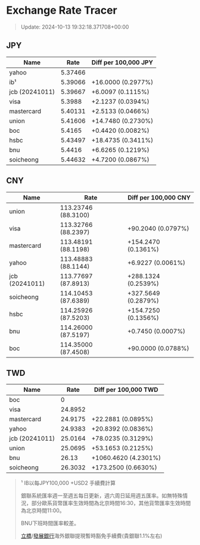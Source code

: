 # Exchange Rate Tracer

> Update: 2024-10-13 19:32:18.371708+00:00

## JPY

| Name           |    Rate | Diff per 100,000 JPY   |
|----------------|---------|------------------------|
| yahoo          | 5.37466 |                        |
| ib¹            | 5.39066 | +16.0000 (0.2977%)     |
| jcb (20241011) | 5.39667 | +6.0097 (0.1115%)      |
| visa           | 5.3988  | +2.1237 (0.0394%)      |
| mastercard     | 5.40131 | +2.5133 (0.0466%)      |
| union          | 5.41606 | +14.7480 (0.2730%)     |
| boc            | 5.4165  | +0.4420 (0.0082%)      |
| hsbc           | 5.43497 | +18.4735 (0.3411%)     |
| bnu            | 5.4416  | +6.6265 (0.1219%)      |
| soicheong      | 5.44632 | +4.7200 (0.0867%)      |

## CNY

| Name           | Rate                | Diff per 100,000 CNY   |
|----------------|---------------------|------------------------|
| union          | 113.23746	(88.3100) |                        |
| visa           | 113.32766	(88.2397) | +90.2040 (0.0797%)     |
| mastercard     | 113.48191	(88.1198) | +154.2470 (0.1361%)    |
| yahoo          | 113.48883	(88.1144) | +6.9227 (0.0061%)      |
| jcb (20241011) | 113.77697	(87.8913) | +288.1324 (0.2539%)    |
| soicheong      | 114.10453	(87.6389) | +327.5649 (0.2879%)    |
| hsbc           | 114.25926	(87.5203) | +154.7250 (0.1356%)    |
| bnu            | 114.26000	(87.5197) | +0.7450 (0.0007%)      |
| boc            | 114.35000	(87.4508) | +90.0000 (0.0788%)     |

## TWD

| Name           |    Rate | Diff per 100,000 TWD   |
|----------------|---------|------------------------|
| boc            |  0      |                        |
| visa           | 24.8952 |                        |
| mastercard     | 24.9175 | +22.2881 (0.0895%)     |
| yahoo          | 24.9383 | +20.8392 (0.0836%)     |
| jcb (20241011) | 25.0164 | +78.0235 (0.3129%)     |
| union          | 25.0695 | +53.1653 (0.2125%)     |
| bnu            | 26.13   | +1060.4620 (4.2301%)   |
| soicheong      | 26.3032 | +173.2500 (0.6630%)    |


> ¹ IB以每JPY100,000 +USD2 手續費計算
>
> 銀聯系統匯率週一至週五每日更新，週六周日延用週五匯率。如無特殊情況，部分歐系貨幣匯率生效時間為北京時間16:30，其他貨幣匯率生效時間為北京時間11:00。
>
> BNU下班時間匯率較差。
>
> [立橋](https://www.wlbank.com.mo/uploads/ueditor/file/20181211/1544536513900230.pdf)/[發展銀行](https://www.mdb.com.mo/Service_Charges_20230728.pdf)海外銀聯提現暫時豁免手續費(貴銀聯1.1%左右)

